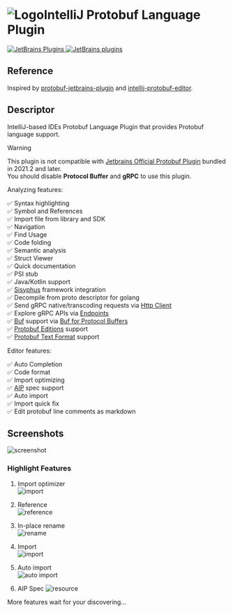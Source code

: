 # ![Logo](resources/logo.svg)IntelliJ Protobuf Language Plugin

[![JetBrains Plugins](https://img.shields.io/jetbrains/plugin/v/16422) ![JetBrains plugins](https://img.shields.io/jetbrains/plugin/d/16422)](https://plugins.jetbrains.com/plugin/16422-protobuf)

## Reference

Inspired by [protobuf-jetbrains-plugin](https://github.com/ksprojects/protobuf-jetbrains-plugin)
and [intellij-protobuf-editor](https://github.com/jvolkman/intellij-protobuf-editor).

## Descriptor

<!-- Plugin description -->
IntelliJ-based IDEs Protobuf Language Plugin that provides Protobuf language support.

> [!WARNING]
> This plugin is not compatible
> with [Jetbrains Official Protobuf Plugin](https://plugins.jetbrains.com/plugin/14004-protocol-buffers) bundled in
> 2021.2 and later.  
> You should disable **Protocol Buffer** and **gRPC** to use this plugin.

Analyzing features:

✅ Syntax highlighting  
✅ Symbol and References  
✅ Import file from library and SDK  
✅ Navigation  
✅ Find Usage  
✅ Code folding  
✅ Semantic analysis  
✅ Struct Viewer  
✅ Quick documentation  
✅ PSI stub  
✅ Java/Kotlin support  
✅ [Sisyphus](https://github.com/ButterCam/sisyphus) framework integration  
✅ Decompile from proto descriptor for golang  
✅ Send gRPC native/transcoding requests via [Http Client](https://plugins.jetbrains.com/plugin/13121-http-client)  
✅ Explore gRPC APIs via [Endpoints](https://plugins.jetbrains.com/plugin/16890-endpoints)  
✅ [Buf](https://buf.build/) support
via [Buf for Protocol Buffers](https://plugins.jetbrains.com/plugin/19147-buf-for-protocol-buffers)  
✅ [Protobuf Editions](https://protobuf.dev/editions/overview/) support  
✅ [Protobuf Text Format](https://protobuf.dev/reference/protobuf/textformat-spec/) support

Editor features:

✅ Auto Completion  
✅ Code format  
✅ Import optimizing  
✅ [AIP](https://google.aip.dev/) spec support  
✅ Auto import  
✅ Import quick fix  
✅ Edit protobuf line comments as markdown

<!-- Plugin description end -->

## Screenshots

![screenshot](resources/screenshot.png)

### Highlight Features

1. Import optimizer  
   ![import](resources/import_optimizer.webp)

2. Reference  
   ![reference](resources/reference.webp)

3. In-place rename  
   ![rename](resources/rename.webp)

4. Import  
   ![import](resources/import.webp)

5. Auto import  
   ![auto import](resources/auto_import.webp)

6. AIP Spec
   ![resource](resources/aip.webp)

More features wait for your discovering...
